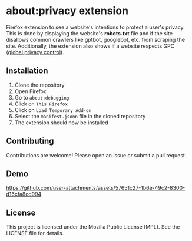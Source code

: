 # about:privacy extension
Firefox extension to see a website's intentions to protect a user's privacy. This is done by displaying the website's **robots.txt** file and if the site disallows common crawlers like gptbot, googlebot, etc. from scraping the site. Additionally, the extension also shows if a website respects GPC ([global privacy control](https://privacycg.github.io/gpc-spec/)).

## Installation

1. Clone the repository
2. Open Firefox
3. Go to `about:debugging`
4. Click on `This Firefox`
5. Click on `Load Temporary Add-on`
6. Select the `manifest.jsonn` file in the cloned repository
7. The extension should now be installed

## Contributing
Contributions are welcome! Please open an issue or submit a pull request.

## Demo
https://github.com/user-attachments/assets/57651c27-1b6e-49c2-8300-d16cfa8cd994

## License
This project is licensed under the Mozilla Public License (MPL). See the LICENSE file for details.


